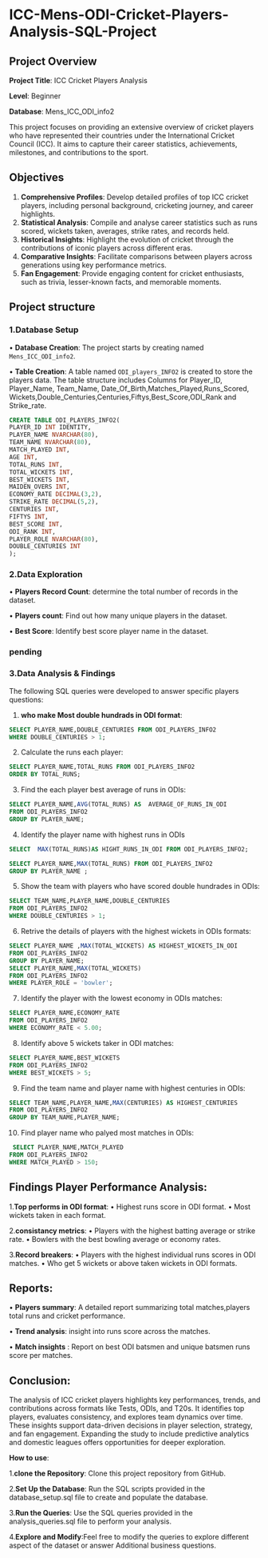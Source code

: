# ICC-Mens-ODI-Cricket-Players-Analysis-SQL-Project

## Project Overview

**Project Title**: ICC Cricket Players Analysis 

**Level**: Beginner

**Database**: Mens_ICC_ODI_info2

This project focuses on providing an extensive overview of cricket players who have represented their countries under the International Cricket Council (ICC). It aims to capture their career statistics, achievements, milestones, and contributions to the sport.

## Objectives

1.	**Comprehensive Profiles**: Develop detailed profiles of top ICC cricket players, including personal background, cricketing journey, and career highlights.
2.	**Statistical Analysis**: Compile and analyse career statistics such as runs scored, wickets taken, averages, strike rates, and records held.
3.	**Historical Insights**: Highlight the evolution of cricket through the contributions of iconic players across different eras.
4.	**Comparative Insights**: Facilitate comparisons between players across generations using key performance metrics.
5.	**Fan Engagement**: Provide engaging content for cricket enthusiasts, such as trivia, lesser-known facts, and memorable moments.
   
## Project structure

### 1.Database Setup

•	**Database Creation**: The project starts by creating named `Mens_ICC_ODI_info2`.

•	**Table Creation**: A table named `ODI_players_INFO2` is created to store the players data. The table structure includes
Columns for Player_ID, Player_Name, Team_Name, Date_Of_Birth,Matches_Played,Runs_Scored,
Wickets,Double_Centuries,Centuries,Fiftys,Best_Score,ODI_Rank and Strike_rate.

```sql
CREATE TABLE ODI_PLAYERS_INFO2(
PLAYER_ID INT IDENTITY,
PLAYER_NAME NVARCHAR(80),
TEAM_NAME NVARCHAR(80),
MATCH_PLAYED INT,
AGE INT,
TOTAL_RUNS INT,
TOTAL_WICKETS INT,
BEST_WICKETS INT,
MAIDEN_OVERS INT,
ECONOMY_RATE DECIMAL(3,2),
STRIKE_RATE DECIMAL(5,2),
CENTURIES INT,
FIFTYS INT,
BEST_SCORE INT,
ODI_RANK INT,
PLAYER_ROLE NVARCHAR(80),
DOUBLE_CENTURIES INT
);
```

 ### 2.Data Exploration
 
•	**Players Record Count**: determine the total number of records in the dataset.

•	**Players count**: Find out how many unique players in the dataset.

•	**Best Score**: Identify best score player name in the dataset.

### pending

### 3.Data Analysis & Findings
The following SQL queries were developed to answer specific players questions:

1. **who make Most double hundrads in ODI format**:
```sql
SELECT PLAYER_NAME,DOUBLE_CENTURIES FROM ODI_PLAYERS_INFO2 
WHERE DOUBLE_CENTURIES > 1;
```

2.	Calculate the runs each player:
```sql
SELECT PLAYER_NAME,TOTAL_RUNS FROM ODI_PLAYERS_INFO2 
ORDER BY TOTAL_RUNS;
```
3.	Find the each player best average of runs in ODIs:
```sql
SELECT PLAYER_NAME,AVG(TOTAL_RUNS) AS  AVERAGE_OF_RUNS_IN_ODI 
FROM ODI_PLAYERS_INFO2
GROUP BY PLAYER_NAME;
```

4.	Identify the player name with highest runs in ODIs
 ```sql
 SELECT  MAX(TOTAL_RUNS)AS HIGHT_RUNS_IN_ODI FROM ODI_PLAYERS_INFO2;

SELECT PLAYER_NAME,MAX(TOTAL_RUNS) FROM ODI_PLAYERS_INFO2
GROUP BY PLAYER_NAME ;
``` 
5.	Show the team with players who have scored double hundrades in ODIs:
```sql
SELECT TEAM_NAME,PLAYER_NAME,DOUBLE_CENTURIES 
FROM ODI_PLAYERS_INFO2
WHERE DOUBLE_CENTURIES > 1;
```   
6.	Retrive the details of players with the highest wickets in ODIs formats:
 ```sql
 SELECT PLAYER_NAME ,MAX(TOTAL_WICKETS) AS HIGHEST_WICKETS_IN_ODI 
FROM ODI_PLAYERS_INFO2
GROUP BY PLAYER_NAME;
SELECT PLAYER_NAME,MAX(TOTAL_WICKETS)
FROM ODI_PLAYERS_INFO2
WHERE PLAYER_ROLE = 'bowler';
``` 
7.	Identify the player with the lowest economy in ODIs matches:
```sql
SELECT PLAYER_NAME,ECONOMY_RATE 
FROM ODI_PLAYERS_INFO2 
WHERE ECONOMY_RATE < 5.00;
```
8.	Identify above 5 wickets taker in ODI matches:
```sql
SELECT PLAYER_NAME,BEST_WICKETS 
FROM ODI_PLAYERS_INFO2 
WHERE BEST_WICKETS > 5;
```
9.	Find the team name and player name with highest centuries in ODIs:
 ```sql
 SELECT TEAM_NAME,PLAYER_NAME,MAX(CENTURIES) AS HIGHEST_CENTURIES
FROM ODI_PLAYERS_INFO2
GROUP BY TEAM_NAME,PLAYER_NAME;
```
10.	Find player name who palyed most matches in ODIs:
 ```sql
  SELECT PLAYER_NAME,MATCH_PLAYED 
FROM ODI_PLAYERS_INFO2 
WHERE MATCH_PLAYED > 150;
```
## Findings Player Performance Analysis:
1.**Top performs in ODI format**: 
•	Highest runs score in ODI format.
•	Most wickets taken in each format.

2.**consistancy metrics**:
•	Players with the highest batting average or strike rate.
•	Bowlers with the best bowling average or economy rates.

3.**Record breakers**:
•	Players with the highest individual runs scores in ODI matches.
•	Who get 5 wickets or above taken wickets in ODI formats.

 ## Reports:
•	**Players summary**: A detailed  report summarizing  total matches,players total runs and cricket performance.

•	**Trend analysis**: insight into runs score across the matches.

•	**Match insights** : Report on best ODI batsmen and unique batsmen runs score per matches.

## Conclusion:
The analysis of ICC cricket players highlights key performances, trends, and contributions across formats like Tests, ODIs, and T20s. It identifies top players, evaluates consistency, and explores team dynamics over time. These insights support data-driven decisions in player selection, strategy, and fan engagement. Expanding the study to include predictive analytics and domestic leagues offers opportunities for deeper exploration.

**How to use**:

1.**clone the Repository**: Clone this project repository from GitHub.

2.**Set Up the Database**: Run the SQL scripts provided in the database_setup.sql file to create and populate the database.

3.**Run the Queries**: Use the SQL queries provided in the analysis_queries.sql file to perform your analysis.

4.**Explore and Modify**:Feel free to modify the queries to explore different aspect of the dataset or answer
Additional business questions.




























































